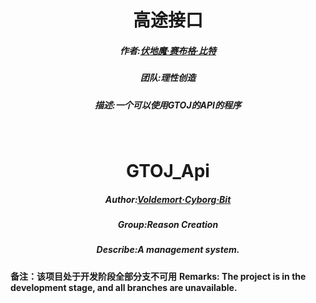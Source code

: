 <center>
    <h1>高途接口</h1>
    <h5>作者:<a href="https://github.com/Voldemort230102">伏地魔·赛布格·比特</a></h5>
    <h5>团队:理性创造</h5>
    <h5>描述:一个可以使用GTOJ的API的程序</h5>
</center>
<br>
<center>
    <h1>GTOJ_Api</h1>
    <h5>Author:<a href="https://github.com/Voldemort230102">Voldemort·Cyborg·Bit</a></h5>
    <h5>Group:Reason Creation</h5>
    <h5>Describe:A management system.</h5>
</center>
<strong>备注：该项目处于开发阶段全部分支不可用</strong>
<strong>Remarks: The project is in the development stage, and all branches are unavailable.</strong>
